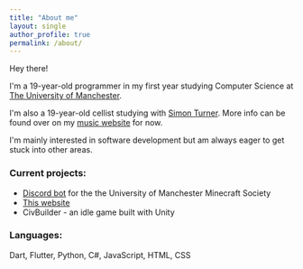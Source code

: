 ```yaml
---
title: "About me"
layout: single
author_profile: true
permalink: /about/
---
```


Hey there!

I'm a 19-year-old programmer in my first year studying Computer Science at [The University of Manchester](https://www.manchester.ac.uk/).

I'm also a 19-year-old cellist studying with [Simon Turner](https://simonturnercello.wordpress.com/). 
More info can be found over on my [music website](https://felixwallerdev.wixsite.com/strings) for now.

I'm mainly interested in software development but am always eager to get stuck into other areas.

### Current projects:
- [Discord bot](https://github.com/whimsicalities/mcsoc-bot/tree/dev) for the the University of Manchester Minecraft Society
- [This website](https://github.com/f11xter/f11xter.github.io)
- CivBuilder - an idle game built with Unity

### Languages: 
Dart, Flutter, Python, C#, JavaScript, HTML, CSS
